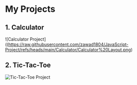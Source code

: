 # My Projects

## 1. Calculator
![Calculator Project]((https://raw.githubusercontent.com/zawad1804/JavaScript-Project/refs/heads/main/Calculator/Calculator%20Layout.png)

## 2. Tic-Tac-Toe
![Tic-Tac-Toe Project](https://raw.githubusercontent.com/zawad1804/JavaScript-Project/refs/heads/main/Tic-Tac-Toe/Tic-Tac-Toe%20Layout.png)
